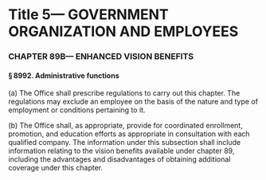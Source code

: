 
# Title 5— GOVERNMENT ORGANIZATION AND EMPLOYEES
### CHAPTER 89B— ENHANCED VISION BENEFITS
#### § 8992. Administrative functions

(a) The Office shall prescribe regulations to carry out this chapter. The regulations may exclude an employee on the basis of the nature and type of employment or conditions pertaining to it.

(b) The Office shall, as appropriate, provide for coordinated enrollment, promotion, and education efforts as appropriate in consultation with each qualified company. The information under this subsection shall include information relating to the vision benefits available under chapter 89, including the advantages and disadvantages of obtaining additional coverage under this chapter.
